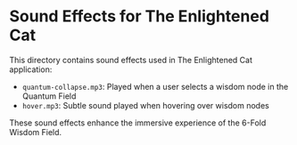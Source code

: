 # Sound Effects for The Enlightened Cat

This directory contains sound effects used in The Enlightened Cat application:

- `quantum-collapse.mp3`: Played when a user selects a wisdom node in the Quantum Field
- `hover.mp3`: Subtle sound played when hovering over wisdom nodes

These sound effects enhance the immersive experience of the 6-Fold Wisdom Field.

